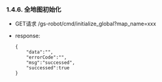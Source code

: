 ###  1.4.6. 全地图初始化

  - GET请求 /gs-robot/cmd/initialize_global?map_name=xxx

  - response:

    ```
    {
        "data":"",
        "errorCode":"",
        "msg":"successed",
        "successed":true
    }
    ```